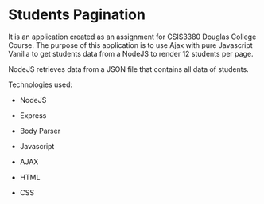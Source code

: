 # Students Pagination
It is an application created as an assignment for CSIS3380 Douglas College Course. The purpose of this application is to use Ajax with pure Javascript Vanilla to get students data from a NodeJS to render 12 students per page. 

NodeJS retrieves data from a JSON file that contains all data of students.

Technologies used:
* NodeJS
* Express
* Body Parser

* Javascript
* AJAX
* HTML
* CSS
